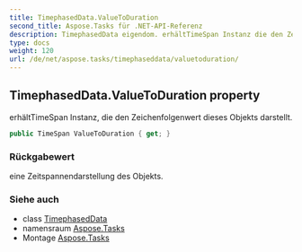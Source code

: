 ```yaml
---
title: TimephasedData.ValueToDuration
second_title: Aspose.Tasks für .NET-API-Referenz
description: TimephasedData eigendom. erhältTimeSpan Instanz die den Zeichenfolgenwert dieses Objekts darstellt.
type: docs
weight: 120
url: /de/net/aspose.tasks/timephaseddata/valuetoduration/
---
```

## TimephasedData.ValueToDuration property

erhältTimeSpan Instanz, die den Zeichenfolgenwert dieses Objekts darstellt.

```csharp
public TimeSpan ValueToDuration { get; }
```

### Rückgabewert

eine Zeitspannendarstellung des Objekts.

### Siehe auch

* class [TimephasedData](../)
* namensraum [Aspose.Tasks](../../timephaseddata/)
* Montage [Aspose.Tasks](../../../)


